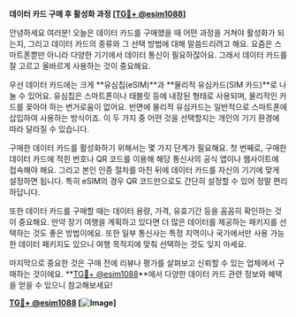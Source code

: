 **데이터 카드 구매 후 활성화 과정 [[TG💪+ @esim1088](https://t.me/s/esim1088)]**

안녕하세요 여러분! 오늘은 데이터 카드를 구매했을 때 어떤 과정을 거쳐야 활성화가 되는지, 그리고 데이터 카드의 종류와 그 선택 방법에 대해 말씀드리려고 해요. 요즘은 스마트폰뿐만 아니라 다양한 기기에서 데이터 통신이 필요하잖아요. 그래서 데이터 카드를 잘 고르고 올바르게 사용하는 것이 중요해요.

우선 데이터 카드에는 크게 **유심칩(eSIM)**과 **물리적 유심카드(SIM 카드)**로 나눌 수 있어요. 유심칩은 스마트폰이나 태블릿 등에 내장된 형태로 사용되며, 물리적인 카드를 꽂아야 하는 번거로움이 없어요. 반면에 물리적 유심카드는 일반적으로 스마트폰에 삽입하여 사용하는 방식이죠. 이 두 가지 중 어떤 것을 선택할지는 개인의 기기 환경에 따라 달라질 수 있습니다.

구매한 데이터 카드를 활성화하기 위해서는 몇 가지 단계가 필요해요. 첫 번째로, 구매한 데이터 카드에 적힌 번호나 QR 코드를 이용해 해당 통신사의 공식 앱이나 웹사이트에 접속해야 해요. 그리고 본인 인증 절차를 마친 뒤에 데이터 카드를 자신의 기기에 맞게 설정하면 됩니다. 특히 eSIM의 경우 QR 코드만으로도 간단히 설정할 수 있어 정말 편리하답니다.

또한 데이터 카드를 구매할 때는 데이터 용량, 가격, 유효기간 등을 꼼꼼히 확인하는 것이 중요해요. 만약 장기 여행을 계획하고 있다면 더 많은 데이터를 제공하는 패키지를 선택하는 것도 좋은 방법이에요. 또한 일부 통신사는 특정 지역이나 국가에서만 사용 가능한 데이터 패키지도 있으니 여행 목적지에 맞춰 선택하는 것도 잊지 마세요.

마지막으로 중요한 것은 구매 전에 리뷰나 평가를 살펴보고 신뢰할 수 있는 업체에서 구매하는 것이에요. **[TG💪+ @esim1088](https://t.me/s/esim1088)**에서 다양한 데이터 카드 관련 정보와 혜택을 얻을 수 있으니 참고해보세요!

**[TG💪+ @esim1088](https://t.me/s/esim1088) [![Image](https://i.postimg.cc/Y0z9fWf4/image.png)]**